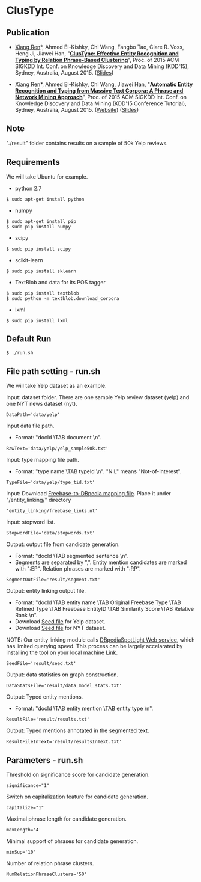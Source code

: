 # ClusType

## Publication

* [Xiang Ren](http://web.engr.illinois.edu/~xren7/)\*, Ahmed El-Kishky, Chi Wang, Fangbo Tao, Clare R. Voss, Heng Ji, Jiawei Han, "**[ClusType: Effective Entity Recognition and Typing by Relation Phrase-Based Clustering](http://web.engr.illinois.edu/~xren7/fp611-ren.pdf)**”, Proc. of 2015 ACM SIGKDD Int. Conf. on Knowledge Discovery and Data Mining (KDD'15), Sydney, Australia, August 2015. ([Slides](http://web.engr.illinois.edu/~xren7/KDD15-ClusType_v3.pdf))

* [Xiang Ren](http://web.engr.illinois.edu/~xren7/)\*, Ahmed El-Kishky, Chi Wang, Jiawei Han, "**[Automatic Entity Recognition and Typing from Massive Text Corpora: A Phrase and Network Mining Approach](http://research.microsoft.com/en-us/people/chiw/kdd15tutorial.aspx)**”, Proc. of 2015 ACM SIGKDD Int. Conf. on Knowledge Discovery and Data Mining (KDD'15 Conference Tutorial), Sydney, Australia, August 2015. ([Website](http://research.microsoft.com/en-us/people/chiw/kdd15tutorial.aspx)) ([Slides](http://hanj.cs.illinois.edu/kdd-15/UIUC-Tutorial.pdf))

## Note

"./result" folder contains results on a sample of 50k Yelp reviews.

## Requirements

We will take Ubuntu for example.

* python 2.7
```
$ sudo apt-get install python
```
* numpy
```
$ sudo apt-get install pip
$ sudo pip install numpy
```
* scipy
```
$ sudo pip install scipy
```
* scikit-learn
```
$ sudo pip install sklearn
```
* TextBlob and data for its POS tagger
```
$ sudo pip install textblob
$ sudo python -m textblob.download_corpora
```
* lxml
```
$ sudo pip install lxml
```

## Default Run

```
$ ./run.sh  
```

## File path setting - run.sh

We will take Yelp dataset as an example.

Input: dataset folder. There are one sample Yelp review dataset (yelp) and one NYT news dataset (nyt).
```
DataPath='data/yelp'
```

Input data file path.
- Format: "docId \TAB document \n".
```
RawText='data/yelp/yelp_sample50k.txt'
```

Input: type mapping file path.
- Format: "type name \TAB typeId \n". "NIL" means "Not-of-Interest".
```
TypeFile='data/yelp/type_tid.txt'
```

Input: Download [Freebase-to-DBpedia mapping file](https://drive.google.com/open?id=0Bw2KHcvHhx-gQ2RJVVJLSHJGYlk). Place it under "/entity_linking/" directory
```
'entity_linking/freebase_links.nt'
```

Input: stopword list.
```
StopwordFile='data/stopwords.txt'
```

Output: output file from candidate generation.
- Format: "docId \TAB segmented sentence \n".
- Segments are separated by ",". Entity mention candidates are marked with ":EP". Relation phrases are marked with ":RP".
```
SegmentOutFile='result/segment.txt'
```

Output: entity linking output file.
- Format: "docId \TAB entity name \TAB Original Freebase Type \TAB Refined Type \TAB Freebase EntityID \TAB Similarity Score \TAB Relative Rank \n". 
- Download [Seed file](https://www.dropbox.com/s/w628rwpb3kbmuea/seed_yelp.txt?dl=0) for Yelp dataset. 
- Download [Seed file](https://www.dropbox.com/s/k0qzsvbbpngptjt/seed_nyt.txt?dl=0) for NYT dataset.

NOTE: Our entity linking module calls [DBpediaSpotLight Web service](https://github.com/dbpedia-spotlight/dbpedia-spotlight/wiki/Web-service), which has limited querying speed. This process can be largely accelarated by installing the tool on your local machine [Link](https://github.com/dbpedia-spotlight/dbpedia-spotlight/wiki/Installation).
```
SeedFile='result/seed.txt'
```

Output: data statistics on graph construction.
```
DataStatsFile='result/data_model_stats.txt'
```

Output: Typed entity mentions.
- Format: "docId \TAB entity mention \TAB entity type \n".
```
ResultFile='result/results.txt'
```

Output: Typed mentions annotated in the segmented text. 
```
ResultFileInText='result/resultsInText.txt'
```

## Parameters - run.sh

Threshold on significance score for candidate generation.
```
significance="1"
```

Switch on capitalization feature for candidate generation.
```
capitalize="1"
```

Maximal phrase length for candidate generation.
```
maxLength='4'
```

Minimal support of phrases for candidate generation.
```
minSup='10'
```

Number of relation phrase clusters.
```
NumRelationPhraseClusters='50'
```